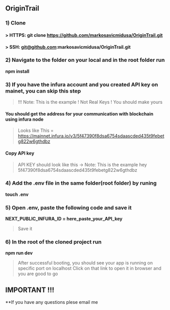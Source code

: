 ## OriginTrail

### 1) Clone
 
#### >  HTTPS: git clone https://github.com/markosavicmidusa/OriginTrail.git 
#### >  SSH: git@github.com:markosavicmidusa/OriginTrail.git

### 2) Navigate to the folder on your local and in the root folder run
**npm install**
   
### 3) If you have the infura account and you created API key on mainet, you can skip this step
>  !!! Note: This is the example ! Not Real Keys ! You should make yours

#### You should get the address for your communication with blockchain using infura node 
>  Looks like This = https://mainnet.infura.io/v3/5f47390f8dsa6754sdaascded435t9febetg822w6gthdbz
#### Copy API key
>  API KEY should look like this  -> Note: This is the example hey 5f47390f8dsa6754sdaascded435t9febetg822w6gthdbz

### 4) Add the .env file in the same folder(root folder) by runing
**touch .env**

### 5) Open .env, paste the following code and save it
**NEXT_PUBLIC_INFURA_ID = here_paste_your_API_key**
>  Save it

### 6) In the root of the cloned project run
**npm run dev**
>  After successful booting, you should see your app is running on specific port on localhost
>  Click on that link to open it in browser and you are good to go

## IMPORTANT !!! 
 **If you have any questions plese email me



